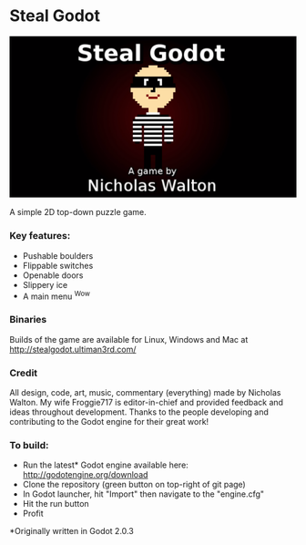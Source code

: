 # Steal Godot

![Title screen](/promo/titlescreen.png)

A simple 2D top-down puzzle game.

### Key features:

- Pushable boulders
- Flippable switches
- Openable doors
- Slippery ice
- A main menu <sup>Wow</sup>

### Binaries

Builds of the game are available for Linux, Windows and Mac at http://stealgodot.ultiman3rd.com/

### Credit

All design, code, art, music, commentary (everything) made by Nicholas Walton. My wife Froggie717 is editor-in-chief and provided feedback and ideas throughout development. Thanks to the people developing and contributing to the Godot engine for their great work!

### To build:

- Run the latest* Godot engine available here: http://godotengine.org/download
- Clone the repository (green button on top-right of git page)
- In Godot launcher, hit "Import" then navigate to the "engine.cfg"
- Hit the run button
- Profit

*Originally written in Godot 2.0.3
